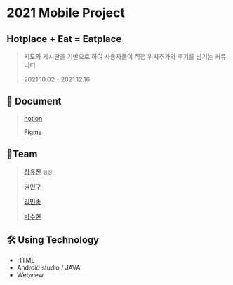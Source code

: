 # 2021 Mobile Project
## Hotplace + Eat = Eatplace
> 지도와 게시판을 기반으로 하여 사용자들이 직접 위치추가와 후기를 남기는 커뮤니티
> 
> 2021.10.02 - 2021.12.16


## 📄 Document
> [notion][notion]
> 
> [Figma][figma]

[notion]: https://www.notion.so/SW-2e3ec0e13ea24476894b75b16330c5cc
[figma]: https://www.figma.com/file/ZneZHoIfBwNZiZZexglHum/Untitled

## 🤼‍Team
> [장유진][jlink] `팀장`
> 
> [권민구][klink]
> 
> [김민송][mlink]
> 
> [박수현][plink]

[jlink]: https://github.com/youjin8739
[klink]: https://github.com/kwon-mingoo-3596
[mlink]: https://github.com/kmin3560
[plink]: https://github.com/sue0725

## 🛠️ Using Technology
- HTML 
- Android studio / JAVA
- Webview
